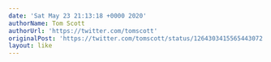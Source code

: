 ```yaml
---
date: 'Sat May 23 21:13:18 +0000 2020'
authorName: Tom Scott
authorUrl: 'https://twitter.com/tomscott'
originalPost: 'https://twitter.com/tomscott/status/1264303415565443072'
layout: like
---
```

